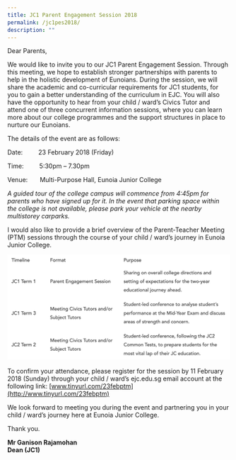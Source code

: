 ```yaml
---
title: JC1 Parent Engagement Session 2018
permalink: /jc1pes2018/
description: ""
---
```

Dear Parents,

We would like to invite you to our JC1 Parent Engagement Session. Through this meeting, we hope to establish stronger partnerships with parents to help in the holistic development of Eunoians. During the session, we will share the academic and co-curricular requirements for JC1 students, for you to gain a better understanding of the curriculum in EJC. You will also have the opportunity to hear from your child / ward’s Civics Tutor and attend one of three concurrent information sessions, where you can learn more about our college programmes and the support structures in place to nurture our Eunoians.

The details of the event are as follows:

Date:         23 February 2018 (Friday)

Time:         5:30pm – 7.30pm

Venue:       Multi-Purpose Hall, Eunoia Junior College

_A guided tour of the college campus will commence from 4:45pm for parents who have signed up for it._ _In the event that parking space within the college is not available, please park your vehicle at the nearby multistorey carparks._

I would also like to provide a brief overview of the Parent-Teacher Meeting (PTM) sessions through the course of your child / ward’s journey in Eunoia Junior College.

![](/images/jc1pes18-1.png)

To confirm your attendance, please register for the session by 11 February 2018 (Sunday) through your child / ward’s ejc.edu.sg email account at the following link: [www.tinyurl.com/23febptm](http://www.tinyurl.com/23febptm)

We look forward to meeting you during the event and partnering you in your child / ward’s journey here at Eunoia Junior College.

Thank you.

**Mr Ganison Rajamohan**   
**Dean (JC1)**